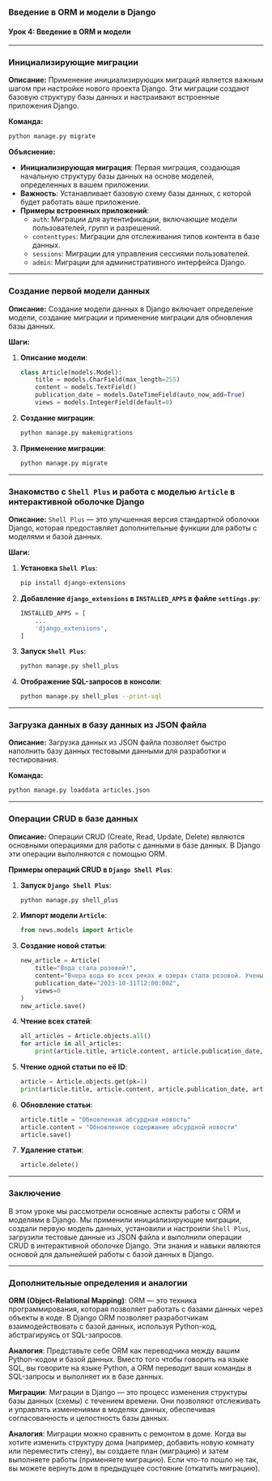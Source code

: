 ### Введение в ORM и модели в Django

#### Урок 4: Введение в ORM и модели

---

### Инициализирующие миграции

**Описание:**
Применение инициализирующих миграций является важным шагом при настройке нового проекта Django. Эти миграции создают базовую структуру базы данных и настраивают встроенные приложения Django.

**Команда:**
```bash
python manage.py migrate
```

**Объяснение:**
- **Инициализирующая миграция**: Первая миграция, создающая начальную структуру базы данных на основе моделей, определенных в вашем приложении.
- **Важность**: Устанавливает базовую схему базы данных, с которой будет работать ваше приложение.
- **Примеры встроенных приложений**:
  - `auth`: Миграции для аутентификации, включающие модели пользователей, групп и разрешений.
  - `contenttypes`: Миграции для отслеживания типов контента в базе данных.
  - `sessions`: Миграции для управления сессиями пользователей.
  - `admin`: Миграции для административного интерфейса Django.

---

### Создание первой модели данных

**Описание:**
Создание модели данных в Django включает определение модели, создание миграции и применение миграции для обновления базы данных.

**Шаги:**

1. **Описание модели**:
   ```python
   class Article(models.Model):
       title = models.CharField(max_length=255)
       content = models.TextField()
       publication_date = models.DateTimeField(auto_now_add=True)
       views = models.IntegerField(default=0)
   ```

2. **Создание миграции**:
   ```bash
   python manage.py makemigrations
   ```

3. **Применение миграции**:
   ```bash
   python manage.py migrate
   ```

---

### Знакомство с `Shell Plus` и работа с моделью `Article` в интерактивной оболочке Django

**Описание:**
`Shell Plus` — это улучшенная версия стандартной оболочки Django, которая предоставляет дополнительные функции для работы с моделями и базой данных.

**Шаги:**

1. **Установка `Shell Plus`**:
   ```bash
   pip install django-extensions
   ```

2. **Добавление `django_extensions` в `INSTALLED_APPS` в файле `settings.py`**:
   ```python
   INSTALLED_APPS = [
       ...
       'django_extensions',
   ]
   ```

3. **Запуск `Shell Plus`**:
   ```bash
   python manage.py shell_plus
   ```

4. **Отображение SQL-запросов в консоли**:
   ```bash
   python manage.py shell_plus --print-sql
   ```

---

### Загрузка данных в базу данных из JSON файла

**Описание:**
Загрузка данных из JSON файла позволяет быстро наполнить базу данных тестовыми данными для разработки и тестирования.

**Команда:**
```bash
python manage.py loaddata articles.json
```

---

### Операции CRUD в базе данных

**Описание:**
Операции CRUD (Create, Read, Update, Delete) являются основными операциями для работы с данными в базе данных. В Django эти операции выполняются с помощью ORM.

**Примеры операций CRUD в `Django Shell Plus`**:

1. **Запуск `Django Shell Plus`**:
   ```bash
   python manage.py shell_plus
   ```

2. **Импорт модели `Article`**:
   ```python
   from news.models import Article
   ```

3. **Создание новой статьи**:
   ```python
   new_article = Article(
       title="Вода стала розовой!",
       content="Вчера вода во всех реках и озерах стала розовой. Ученые обещают найти причину этого явления.",
       publication_date="2023-10-31T12:00:00Z",
       views=0
   )
   new_article.save()
   ```

4. **Чтение всех статей**:
   ```python
   all_articles = Article.objects.all()
   for article in all_articles:
       print(article.title, article.content, article.publication_date, article.views)
   ```

5. **Чтение одной статьи по её ID**:
   ```python
   article = Article.objects.get(pk=1)
   print(article.title, article.content, article.publication_date, article.views)
   ```

6. **Обновление статьи**:
   ```python
   article.title = "Обновленная абсурдная новость"
   article.content = "Обновленное содержание абсурдной новости"
   article.save()
   ```

7. **Удаление статьи**:
   ```python
   article.delete()
   ```

---

### Заключение

В этом уроке мы рассмотрели основные аспекты работы с ORM и моделями в Django. Мы применили инициализирующие миграции, создали первую модель данных, установили и настроили `Shell Plus`, загрузили тестовые данные из JSON файла и выполнили операции CRUD в интерактивной оболочке Django. Эти знания и навыки являются основой для дальнейшей работы с базой данных в Django.

---

### Дополнительные определения и аналогии

**ORM (Object-Relational Mapping)**:
ORM — это техника программирования, которая позволяет работать с базами данных через объекты в коде. В Django ORM позволяет разработчикам взаимодействовать с базой данных, используя Python-код, абстрагируясь от SQL-запросов.

**Аналогия**:
Представьте себе ORM как переводчика между вашим Python-кодом и базой данных. Вместо того чтобы говорить на языке SQL, вы говорите на языке Python, а ORM переводит ваши команды в SQL-запросы и выполняет их в базе данных.

**Миграции**:
Миграции в Django — это процесс изменения структуры базы данных (схемы) с течением времени. Они позволяют отслеживать и управлять изменениями в моделях данных, обеспечивая согласованность и целостность базы данных.

**Аналогия**:
Миграции можно сравнить с ремонтом в доме. Когда вы хотите изменить структуру дома (например, добавить новую комнату или переместить стену), вы создаете план (миграцию) и затем выполняете работы (применяете миграцию). Если что-то пошло не так, вы можете вернуть дом в предыдущее состояние (откатить миграцию).
